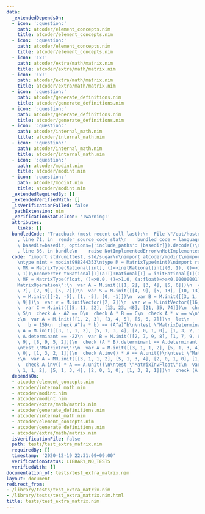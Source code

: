 ```yaml
---
data:
  _extendedDependsOn:
  - icon: ':question:'
    path: atcoder/element_concepts.nim
    title: atcoder/element_concepts.nim
  - icon: ':question:'
    path: atcoder/element_concepts.nim
    title: atcoder/element_concepts.nim
  - icon: ':x:'
    path: atcoder/extra/math/matrix.nim
    title: atcoder/extra/math/matrix.nim
  - icon: ':x:'
    path: atcoder/extra/math/matrix.nim
    title: atcoder/extra/math/matrix.nim
  - icon: ':question:'
    path: atcoder/generate_definitions.nim
    title: atcoder/generate_definitions.nim
  - icon: ':question:'
    path: atcoder/generate_definitions.nim
    title: atcoder/generate_definitions.nim
  - icon: ':question:'
    path: atcoder/internal_math.nim
    title: atcoder/internal_math.nim
  - icon: ':question:'
    path: atcoder/internal_math.nim
    title: atcoder/internal_math.nim
  - icon: ':question:'
    path: atcoder/modint.nim
    title: atcoder/modint.nim
  - icon: ':question:'
    path: atcoder/modint.nim
    title: atcoder/modint.nim
  _extendedRequiredBy: []
  _extendedVerifiedWith: []
  _isVerificationFailed: false
  _pathExtension: nim
  _verificationStatusIcon: ':warning:'
  attributes:
    links: []
  bundledCode: "Traceback (most recent call last):\n  File \"/opt/hostedtoolcache/Python/3.9.6/x64/lib/python3.9/site-packages/onlinejudge_verify/documentation/build.py\"\
    , line 71, in _render_source_code_stat\n    bundled_code = language.bundle(stat.path,\
    \ basedir=basedir, options={'include_paths': [basedir]}).decode()\n  File \"/opt/hostedtoolcache/Python/3.9.6/x64/lib/python3.9/site-packages/onlinejudge_verify/languages/nim.py\"\
    , line 86, in bundle\n    raise NotImplementedError\nNotImplementedError\n"
  code: "import std/unittest, std/sugar\n\nimport atcoder/modint\nimport atcoder/extra/math/matrix\n\
    \ntype mint = modint998244353\ntype M = MatrixType(mint)\nimport rationals\ntype\
    \ MR = MatrixType(Rational[int], ()=>initRational[int](0, 1), ()=>initRational[int](1,\
    \ 1))\nconverter toRational[T](a:T):Rational[T] = initRational[T](a, T(1))\ntype\
    \ MF = MatrixType(float, ()=>0.0, ()=>1.0, (a:float)=>a<0.00000001)\n\ntest \"\
    MatrixOperation\":\n  var A = M.init([[1, 2], [3, 4], [5, 6]])\n  var A2 = M.init([[3,\
    \ 7], [2, 9], [5, 7]])\n  var S = M.init([[4, 9], [5, 13], [10, 13]])\n  var D\
    \ = M.init([[-2, -5], [1, -5], [0, -1]])\n  var B = M.init([[3, 1, 4], [1, 5,\
    \ 9]])\n  var v = M.initVector([2, 7])\n  var w = M.initVector([16, 34, 52])\n\
    \  var C = M.init([[5, 11, 22], [13, 23, 48], [21, 35, 74]])\n  check A + A2 ==\
    \ S\n  check A - A2 == D\n  check A * B == C\n  check A * v == w\n\ntest \"MatrixPower\"\
    :\n  var A = M.init([[1, 2, 3], [3, 4, 5], [5, 6, 7]])\n  let\n    a = 314\n \
    \   b = 159\n  check A^(a * b) == (A^a)^b\n\ntest \"MatrixDeterminant\":\n  var\
    \ A = M.init([[3, 1, 1, 2], [5, 1, 3, 4], [2, 0, 1, 0], [1, 3, 2, 1]])\n  check\
    \ A.determinant == -22\n  var B = M.init([[2, 7, 9, 8], [1, 7, 9, 6], [3, 2, 1,\
    \ 9], [8, 9, 5, 2]])\n  check (A * B).determinant == A.determinant * B.determinant\n\
    \ntest \"MatrixInv\":\n  var A = M.init([[3, 1, 1, 2], [5, 1, 3, 4], [2, 0, 1,\
    \ 0], [1, 3, 2, 1]])\n  check A.inv() * A == A.unit()\n\ntest \"MatrixInvRational\"\
    :\n  var A = MR.init([[3, 1, 1, 2], [5, 1, 3, 4], [2, 0, 1, 0], [1, 3, 2, 1]])\n\
    \  check A.inv() * A == A.unit()\n\ntest \"MatrixInvFloat\":\n  var A = MF.init([[3,\
    \ 1, 1, 2], [5, 1, 3, 4], [2, 0, 1, 0], [1, 3, 2, 1]])\n  check (A.inv() * A).equals(A.unit())\n"
  dependsOn:
  - atcoder/element_concepts.nim
  - atcoder/internal_math.nim
  - atcoder/modint.nim
  - atcoder/modint.nim
  - atcoder/extra/math/matrix.nim
  - atcoder/generate_definitions.nim
  - atcoder/internal_math.nim
  - atcoder/element_concepts.nim
  - atcoder/generate_definitions.nim
  - atcoder/extra/math/matrix.nim
  isVerificationFile: false
  path: tests/test_extra_matrix.nim
  requiredBy: []
  timestamp: '2020-12-19 22:31:09+09:00'
  verificationStatus: LIBRARY_NO_TESTS
  verifiedWith: []
documentation_of: tests/test_extra_matrix.nim
layout: document
redirect_from:
- /library/tests/test_extra_matrix.nim
- /library/tests/test_extra_matrix.nim.html
title: tests/test_extra_matrix.nim
---
```

